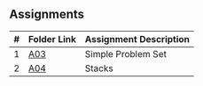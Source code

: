 ## Assignments

|    #   | Folder Link  | Assignment Description                    |
| :----: | ------------ | ----------------------------------------- |
|    1   | [A03](./A03) | Simple Problem Set                        |
|    2   | [A04](./A04) | Stacks                                    |

